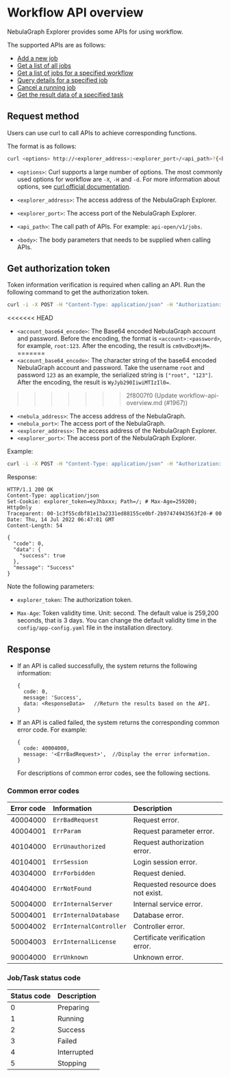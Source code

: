 # Workflow API overview

NebulaGraph Explorer provides some APIs for using workflow.

The supported APIs are as follows:

- [Add a new job](api-post-jobs.md)
- [Get a list of all jobs](api-get-jobs.md)
- [Get a list of jobs for a specified workflow](api-get-workflow-jobs.md)
- [Query details for a specified job](api-desc-job.md)
- [Cancel a running job](api-cancel-job.md)
- [Get the result data of a specified task](api-desc-task.md)

## Request method

Users can use curl to call APIs to achieve corresponding functions.

The format is as follows:

```bash
curl <options> http://<explorer_address>:<explorer_port>/<api_path>?{<body>}
```

- `<options>`: Curl supports a large number of options. The most commonly used options for workflow are `-X`, `-H` and `-d`. For more information about options, see [curl official documentation](https://curl.se/docs/manpage.html).

- `<explorer_address>`: The access address of the NebulaGraph Explorer.

- `<explorer_port>`: The access port of the NebulaGraph Explorer.

- `<api_path>`: The call path of APIs. For example: `api-open/v1/jobs`.

- `<body>`: The body parameters that needs to be supplied when calling APIs.

## Get authorization token

Token information verification is required when calling an API. Run the following command to get the authorization token.

```bash
curl -i -X POST -H "Content-Type: application/json" -H "Authorization: Bearer <account_base64_encode>" -d '{"address":"<nebula_address>","port":<nebula_port>}' http://<explorer_address>:<explorer_port>/api-open/v1/connect
```

<<<<<<< HEAD
- `<account_base64_encode>`: The Base64 encoded NebulaGraph account and password. Before the encoding, the format is `<account>:<password>`, for example, `root:123`. After the encoding, the result is `cm9vdDoxMjM=`.
=======
- `<account_base64_encode>`: The character string of the base64 encoded NebulaGraph account and password. Take the username `root` and password `123` as an example, the serialized string is `["root", "123"]`. After the encoding, the result is `WyJyb290IiwiMTIzIl0=`.
>>>>>>> 2f8007f0 (Update workflow-api-overview.md (#1967))
- `<nebula_address>`: The access address of the NebulaGraph.
- `<nebula_port>`: The access port of the NebulaGraph.
- `<explorer_address>`: The access address of the NebulaGraph Explorer.
- `<explorer_port>`: The access port of the NebulaGraph Explorer.

Example: 

```bash
curl -i -X POST -H "Content-Type: application/json" -H "Authorization: Bearer cm9vdDoxMjM=" -d '{"address":"192.168.8.111","port":9669}' http://192.168.8.145:7002/api-open/v1/connect
```

Response:

```http
HTTP/1.1 200 OK
Content-Type: application/json
Set-Cookie: explorer_token=eyJhbxxx; Path=/; # Max-Age=259200; HttpOnly
Traceparent: 00-1c3f55cdbf81e13a2331ed88155ce0bf-2b97474943563f20-# 00
Date: Thu, 14 Jul 2022 06:47:01 GMT
Content-Length: 54

{
  "code": 0,
  "data": {
    "success": true
  },
  "message": "Success"
}
```

Note the following parameters:

- `explorer_token`: The authorization token.

- `Max-Age`: Token validity time. Unit: second. The default value is 259,200 seconds, that is 3 days. You can change the default validity time in the `config/app-config.yaml` file in the installation directory.

## Response

- If an API is called successfully, the system returns the following information:

  ```http
  {
    code: 0,
    message: 'Success',
    data: <ResponseData>   //Return the results based on the API.
  }
  ```

- If an API is called failed, the system returns the corresponding common error code. For example:

  ```http
  {
    code: 40004000,
    message: '<ErrBadRequest>',  //Display the error information.
  }
  ```

  For descriptions of common error codes, see the following sections.

### Common error codes

|Error code|Information|Description|
|:---|:---|:---|
|40004000 | `ErrBadRequest`  |  Request error. |
|40004001 | `ErrParam`  | Request parameter error.  |
|40104000 | `ErrUnauthorized`  | Request authorization error.  |
|40104001 | `ErrSession`  | Login session error.  |
|40304000 | `ErrForbidden`  | Request denied.  |
|40404000 | `ErrNotFound`  | Requested resource does not exist.  |
|50004000 | `ErrInternalServer`  | Internal service error.  |
|50004001 | `ErrInternalDatabase`  | Database error.  |
|50004002 | `ErrInternalController`  | Controller error.  |
|50004003 | `ErrInternalLicense`  | Certificate verification error.  |
|90004000 | `ErrUnknown`  | Unknown error.  |

### Job/Task status code

|Status code|Description|
|:---|:---|
|0  | Preparing|
|1  | Running|
|2  | Success|
|3  | Failed|
|4  | Interrupted|
|5  | Stopping|
